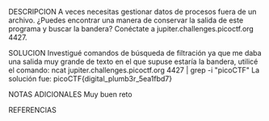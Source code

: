 DESCRIPCION
A veces necesitas gestionar datos de procesos fuera de un archivo. ¿Puedes encontrar una manera de conservar la salida de este programa y buscar la bandera? Conéctate a jupiter.challenges.picoctf.org 4427.
 
SOLUCION
Investigué comandos de búsqueda de filtración ya que me daba una salida muy grande de texto en el que supuse estaría la bandera, utilicé el comando:
ncat jupiter.challenges.picoctf.org 4427 | grep -i "picoCTF"
La solución fue:
picoCTF{digital_plumb3r_5ea1fbd7}

NOTAS ADICIONALES
Muy buen reto

REFERENCIAS